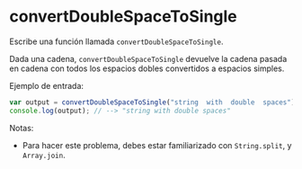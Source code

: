 # convertDoubleSpaceToSingle

Escribe una función llamada `convertDoubleSpaceToSingle`.

Dada una cadena, `convertDoubleSpaceToSingle` devuelve la cadena pasada en cadena con todos los espacios dobles convertidos a espacios simples.

Ejemplo de entrada:

```js
var output = convertDoubleSpaceToSingle("string  with  double  spaces");
console.log(output); // --> "string with double spaces"

```

Notas:
* Para hacer este problema, debes estar familiarizado con `String.split`, y `Array.join`.
